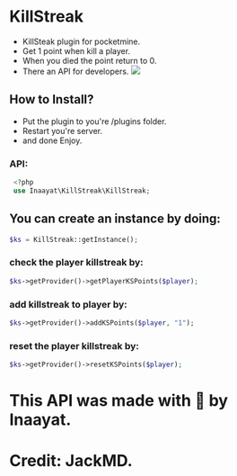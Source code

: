 # KillStreak

* KillSteak plugin for pocketmine.
* Get 1 point when kill a player.
* When you died the point return to 0.
* There an API for developers.
[![](https://poggit.pmmp.io/shield.state/KillStreak)](https://poggit.pmmp.io/p/KillStreak)

## How to Install?

* Put the plugin to you're /plugins folder.
* Restart you're server.
* and done Enjoy.

### API:

```php
 <?php
 use Inaayat\KillStreak\KillStreak;
 ```
 
## You can create an instance by doing:
```php
$ks = KillStreak::getInstance();
```
 
### check the player killstreak by:
```php
$ks->getProvider()->getPlayerKSPoints($player);
```

### add killstreak to player by:
```php
$ks->getProvider()->addKSPoints($player, "1");
```

### reset the player killstreak by:
```php
$ks->getProvider()->resetKSPoints($player);
```

# This API was made with 💓 by Inaayat.
# Credit: JackMD.
